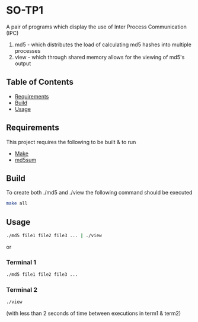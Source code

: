 SO-TP1
======
A pair of programs which display the use of Inter Process Communication (IPC)
 1. md5 - which distributes the load of calculating md5 hashes into multiple processes
 2. view - which through shared memory allows for the viewing of md5's output

Table of Contents
-----------------

 * [Requirements](#requirements)
 * [Build](#build)
 * [Usage](#usage)

Requirements
------------

This project requires the following to be built & to run

 * [Make][make]
 * [md5sum][md5sum]

Build
-----
To create both ./md5 and ./view the following command should be executed
```sh
make all
```

Usage
-----
```sh
./md5 file1 file2 file3 ... | ./view
```

or

### Terminal 1
```sh
./md5 file1 file2 file3 ...
```
### Terminal 2
```sh
./view
```
(with less than 2 seconds of time between executions in term1 & term2)

[make]: https://www.gnu.org/software/make/
[md5sum]: https://www.gnu.org/software/coreutils/
